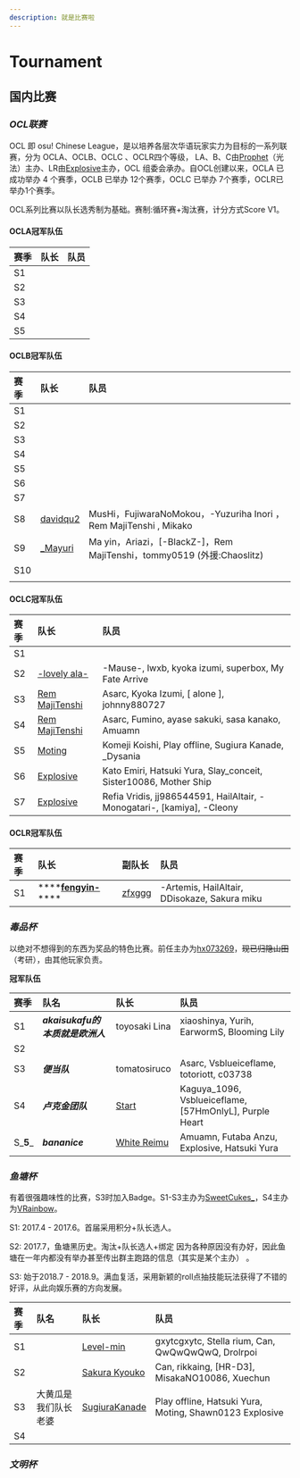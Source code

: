 ```yaml
---
description: 就是比赛啦
---
```


# Tournament

## **国内比赛**

### _**OCL联赛**_

OCL 即 osu! Chinese League，是以培养各层次华语玩家实力为目标的一系列联赛，分为 OCLA、OCLB、OCLC 、OCLR四个等级， LA、B、C由[Prophet](https://osu.ppy.sh/users/651307)（光法）主办、LR由[Explosive](https://osu.ppy.sh/users/245276)主办，OCL 组委会承办。自OCL创建以来，OCLA 已成功举办 4 个赛季，OCLB 已举办 12个赛季，OCLC 已举办 7个赛季，OCLR已举办1个赛季。

OCL系列比赛以队长选秀制为基础。赛制:循环赛+淘汰赛，计分方式Score V1。

#### OCLA冠军队伍

| 赛季 | 队长 | 队员 |
| :--- | :--- | :--- |
| S1 |  |  |
| S2 |  |  |
| S3 |  |  |
| S4 |  |  |
| S5 |  |  |

#### OCLB冠军队伍

| 赛季 | 队长 | 队员 |
| :--- | :--- | :--- |
| S1 |  |  |
| S2 |  |  |
| S3 |  |  |
| S4 |  |  |
| S5 |  |  |
| S6 |  |  |
| S7 |  |  |
| S8 | [davidqu2](https://osu.ppy.sh/u/6090175) | MusHi，FujiwaraNoMokou，-Yuzuriha Inori ，Rem MajiTenshi , Mikako |
| S9 | [\_Mayuri](https://osu.ppy.sh/u/1955058) | Ma yin，Ariazi，\[-BlackZ-\]，Rem MajiTenshi，tommy0519 \(外援:Chaoslitz\) |
| S10 |  |  |
|  |  |  |

#### OCLC冠军队伍

| 赛季 | 队长 | 队员 |
| :--- | :--- | :--- |
| S1 |  |  |
| S2 | [-lovely ala-](https://osu.ppy.sh/users/4469565) | -Mause-,  lwxb,  kyoka izumi, superbox, My Fate Arrive |
| S3 | [Rem MajiTenshi](https://osu.ppy.sh/users/5084172) | Asarc,  Kyoka Izumi,  \[ alone \], johnny880727 |
| S4 | [Rem MajiTenshi](https://osu.ppy.sh/users/5084172) | Asarc,  Fumino,  ayase sakuki,  sasa kanako,  Amuamn |
| S5 | [Moting](https://osu.ppy.sh/users/4902208) | Komeji Koishi,  Play offline,  Sugiura Kanade,  \_Dysania |
| S6 | [Explosive](https://osu.ppy.sh/users/245276) | Kato Emiri,  Hatsuki Yura,  Slay\_conceit,  Sister10086,  Mother Ship |
| S7 | [Explosive](https://osu.ppy.sh/users/245276) | Refia Vridis,  jj986544591,  HailAltair,  -Monogatari-,  \[kamiya\],  -Cleony |

#### OCLR冠军队伍

| 赛季 | 队长 | 副队长 | 队员 |
| :--- | :--- | :--- | :--- |
| S1 | \*\*\*\*[**fengyin-**](https://osu.ppy.sh/users/7812692)\*\*\*\* | [zfxggg](https://osu.ppy.sh/users/10970623) | -Artemis,  HailAltair,  DDisokaze,  Sakura miku |

### _毒品杯_

以绝对不想得到的东西为奖品的特色比赛。前任主办为[hx073269](https://osu.ppy.sh/users/3924736)，~~现已归隐山田~~（考研），由其他玩家负责。

**冠军队伍**

| 赛季 | 队名 | 队长 | 队员 |
| :--- | :--- | :--- | :--- |
| S1 | _**akaisukafu的本质就是欧洲人**_ | toyosaki Lina | xiaoshinya,  Yurih,  EarwormS,  Blooming Lily |
| S2 |  |  |  |
| S3 | _**便当队**_ | tomatosiruco | Asarc,  Vsblueiceflame,  totoriott,  c03738 |
| S4 | _**卢克金团队**_ | [Start](https://osu.ppy.sh/users/2190156) | Kaguya\_1096,  Vsblueiceflame,  \[57HmOnlyL\],  Purple Heart |
| S_**5**_ | _**bananice**_ | [White Reimu](https://osu.ppy.sh/users/5279511) | Amuamn,  Futaba Anzu,  Explosive,  Hatsuki Yura |

### _鱼塘杯_

有着很强趣味性的比赛，S3时加入Badge。S1-S3主办为[SweetCukes\_](https://osu.ppy.sh/users/7209223)，S4主办为[VRainbow](https://osu.ppy.sh/users/3635214)。

S1: 2017.4 - 2017.6。首届采用积分+队长选人。

S2: 2017.7，鱼塘黑历史。淘汰+队长选人+绑定 因为各种原因没有办好，因此鱼塘在一年内都没有举办甚至传出群主跑路的信息（其实是某个主办） 。

S3: 始于2018.7 - 2018.9。满血复活，采用新颖的roll点抽技能玩法获得了不错的好评，从此向娱乐赛的方向发展。

| 赛季 | 队名 | 队长 | 队员 |
| :--- | :--- | :--- | :--- |
| S1 |  | [Level-min](https://osu.ppy.sh/users/3192398) | gxytcgxytc,  Stella rium,  Can,  QwQwQwQwQ,  Drolrpoi |
| S2 |  | [Sakura Kyouko](https://osu.ppy.sh/users/2465142) | Can,  rikkaing,  \[HR-D3\],  MisakaNO10086,  Xuechun |
| S3 | 大黄瓜是我们队长老婆 | [SugiuraKanade](https://osu.ppy.sh/users/7839397) | Play offline, Hatsuki Yura, Moting, Shawn0123 Explosive |
| S4 |  |  |  |

### _**文明杯**_

